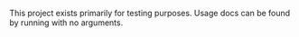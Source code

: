 This project exists primarily for testing purposes. Usage docs can be found by running with no arguments.